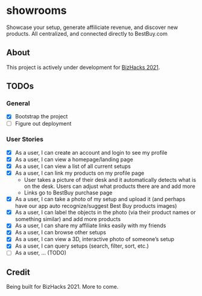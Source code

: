 # showrooms

Showcase your setup, generate affiliciate revenue, and discover new products. All centralized, and connected directly to BestBuy.com

## About

This project is actively under development for [BizHacks 2021](https://www.bizhacks.ca/).

## TODOs

### General

- [x] Bootstrap the project
- [ ] Figure out deployment

### User Stories

- [x] As a user, I can create an account and login to see my profile
- [x] As a user, I can view a homepage/landing page
- [x] As a user, I can view a list of all current setups
- [x] As a user, I can link my products on my profile page
  - User takes a picture of their desk and it automatically detects what is on the desk. Users can adjust what products there are and add more
  - Links go to BestBuy purchase page
- [x] As a user, I can take a photo of my setup and upload it (and perhaps have our app auto recognize/suggest Best Buy products images)
- [x] As a user, I can label the objects in the photo (via their product names or something similar) and add more products
- [x] As a user, I can share my affiliate links easily with my friends
- [x] As a user, I can browse other setups
- [x] As a user, I can view a 3D, interactive photo of someone’s setup
- [x] As a user, I can query setups (search, filter, sort, etc.)
- [ ] As a user, ... (TODO)

## Credit

Being built for BizHacks 2021. More to come.
